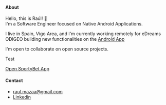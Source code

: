 #### About

Hello, this is Raúl! 👋  
I'm a Software Engineer focused on Native Android Applications.

I live in Spain, Vigo Area, and I'm currently working remotely for eDreams ODIGEO building new functionalities on the [Android App](https://play.google.com/store/apps/details?id=com.edreams.travel&hl=es&gl=US)

I'm open to collaborate on open source projects.

Test

[Open SportyBet App](https://www.sportybet.com/ng/applink/event?eventId=sr%3Amatch%3A60956657&eventType=live)


#### Contact


- raul.mazaa@gmail.com
- [Linkedin](https://www.linkedin.com/in/raul-maza/)
